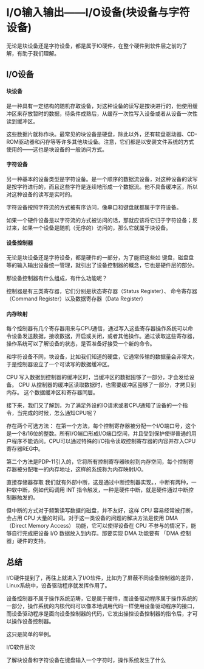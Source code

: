 # I/O输入输出——I/O设备(块设备与字符设备)



无论是块设备还是字符设备，都是属于IO硬件，在整个硬件到软件层之前的了解，有助于我们理解。

## I/O设备
#### 块设备
是一种具有一定结构的随机存取设备，对这种设备的读写是按块进行的，他使用缓冲区来存放暂时的数据，待条件成熟后，从缓存一次性写入设备或者从设备一次性读到缓冲区。

这些数据片就称作块。最常见的块设备是硬盘，除此以外，还有软盘驱动器、CD-ROM驱动器和闪存等等许多其他块设备。注意，它们都是以安装文件系统的方式使用的——这也是块设备的一般访问方式。

#### 字符设备
另一种基本的设备类型是字符设备。是一个顺序的数据流设备，对这种设备的读写是按字符进行的，而且这些字符是连续地形成一个数据流。他不具备缓冲区，所以对这种设备的读写是实时的。

字符设备按照字符流的方式被有序访问，像串口和键盘就都属于字符设备。

如果一个硬件设备是以字符流的方式被访问的话，那就应该将它归于字符设备；反过来，如果一个设备是随机（无序的）访问的，那么它就属于块设备。


#### 设备控制器
无论是块设备还是字符设备，都是硬件的一部分，为了能把这些如 键盘，磁盘盘等的输入输出设备统一管理，就引出了设备控制器的概念，它也是硬件层的部分。

那设备控制器有什么组成，有什么功能呢？

控制器是有三类寄存器，它们分别是状态寄存器（Status Register）、 命令寄存器（Command Register）以及数据寄存器（Data Register）

#### 内存映射 
每个控制器有几个寄存器用来与CPU通信，通过写入这些寄存器操作系统可以命令设备发送数据，接收数据，开启或关闭，或者其他操作。通过读取这些寄存器，操作系统可以了解设备的状态，是否准备好接受一个新的命令。

和字符设备不同，块设备，比如我们知道的硬盘，它通常传输的数据量会非常大，于是控制器设立了一个可读写的数据缓冲区。

CPU 写入数据到控制器的缓冲区时，当缓冲区的数据囤够了一部分，才会发给设备。
CPU 从控制器的缓冲区读取数据时，也需要缓冲区囤够了一部分，才拷贝到内存。
这个数据缓冲区和寄存器同层。

接下来，我们又了解到，为了满足外设的IO请求或者CPU通知了设备的一个指令，当完成的时候，怎么通知CPU呢？

存在两个可选方法：
在第一个方法，每个控制寄存器被分配一个I/O端口号，这个是一个8/16位的整数。所有I/O端口形成I/O端口空间，并且受到保护使得普通的用户程序不能访问。CPU可以通过特殊的I/O指令读取控制寄存器的内容并存入CPU寄存器REG中。

第二个方法是PDP-11引入的，它将所有控制寄存器映射到内存空间，每个控制寄存器被分配唯一的内存地址，这样的系统称为内存映射I/O。

直接存储器存取
我们就有外部中断，这是通过中断控制器实现。，中断有两种，一种软中断，例如代码调用 INT 指令触发，一种是硬件中断，就是硬件通过中断控制器触发的。

但中断的方式对于频繁读写数据的磁盘，并不友好，这样 CPU 容易经常被打断，会占用 CPU 大量的时间。对于这一类设备的问题的解决方法是使用 DMA（Direct Memory Access） 功能，它可以使得设备在 CPU 不参与的情况下，能够自行完成把设备 I/O 数据放入到内存。那要实现 DMA 功能要有 「DMA 控制器」硬件的支持。



## 总结
I/O硬件提到了，再往上就进入了I/O软件，比如为了屏蔽不同设备控制器的差异，Linux系统中，设备驱动程序就发挥作用了。

设备控制器不属于操作系统范畴，它是属于硬件，而设备驱动程序属于操作系统的一部分，操作系统的内核代码可以像本地调用代码一样使用设备驱动程序的接口，而设备驱动程序是面向设备控制器的代码，它发出操控设备控制器的指令后，才可以操作设备控制器。

这只是简单的举例。

I/O软件层次


了解块设备和字符设备在键盘输入一个字符时，操作系统发生了什么